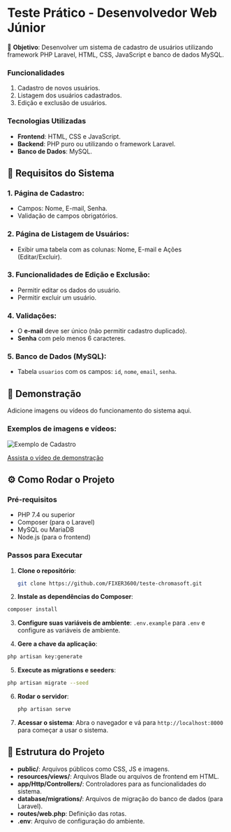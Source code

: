 # Teste Prático - Desenvolvedor Web Júnior

🎯 **Objetivo**: Desenvolver um sistema de cadastro de usuários utilizando framework PHP Laravel, HTML, CSS, JavaScript e banco de dados MySQL.


### Funcionalidades

1. Cadastro de novos usuários.
2. Listagem dos usuários cadastrados.
3. Edição e exclusão de usuários.

### Tecnologias Utilizadas

- **Frontend**: HTML, CSS e JavaScript.
- **Backend**: PHP puro ou utilizando o framework Laravel.
- **Banco de Dados**: MySQL.

## 📝 Requisitos do Sistema

### 1. Página de Cadastro:
- Campos: Nome, E-mail, Senha.
- Validação de campos obrigatórios.

### 2. Página de Listagem de Usuários:
- Exibir uma tabela com as colunas: Nome, E-mail e Ações (Editar/Excluir).

### 3. Funcionalidades de Edição e Exclusão:
- Permitir editar os dados do usuário.
- Permitir excluir um usuário.

### 4. Validações:
- O **e-mail** deve ser único (não permitir cadastro duplicado).
- **Senha** com pelo menos 6 caracteres.

### 5. Banco de Dados (MySQL):
- Tabela `usuarios` com os campos: `id`, `nome`, `email`, `senha`.

## 📸 Demonstração

Adicione imagens ou vídeos do funcionamento do sistema aqui.

### Exemplos de imagens e vídeos:

![Exemplo de Cadastro](caminho/para/imagem.jpg)

[Assista o vídeo de demonstração](caminho/para/video.mp4)

## ⚙️ Como Rodar o Projeto

### Pré-requisitos

- PHP 7.4 ou superior
- Composer (para o Laravel)
- MySQL ou MariaDB
- Node.js (para o frontend)

### Passos para Executar

1. **Clone o repositório**:
   ```bash
   git clone https://github.com/FIXER3600/teste-chromasoft.git
   ```

2. **Instale as dependências do Composer**: 
```bash 
composer install 
``` 

3. **Configure suas variáveis de ambiente**: `.env.example` para `.env` e configure as variáveis de ambiente.

4. **Gere a chave da aplicação**: 
```bash 
php artisan key:generate 
``` 

5. **Execute as migrations e seeders**: 
```bash 
php artisan migrate --seed 
```


6. **Rodar o servidor**:

     ```bash
     php artisan serve
     ```

7. **Acessar o sistema**:
   Abra o navegador e vá para `http://localhost:8000` para começar a usar o sistema.

## 📑 Estrutura do Projeto

- **public/**: Arquivos públicos como CSS, JS e imagens.
- **resources/views/**: Arquivos Blade ou arquivos de frontend em HTML.
- **app/Http/Controllers/**: Controladores para as funcionalidades do sistema.
- **database/migrations/**: Arquivos de migração do banco de dados (para Laravel).
- **routes/web.php**: Definição das rotas.
- **.env**: Arquivo de configuração do ambiente.


